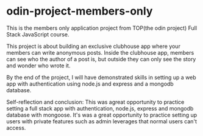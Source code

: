 # odin-project-members-only
This is the members only application project from TOP(the odin project) Full Stack JavaScript course.

This project is about building an exclusive clubhouse app where your members can write anonymous posts. Inside the clubhouse app, members can see who the author of a post is, but outside they can only see the story and wonder who wrote it. 

By the end of the project, I will have demonstrated skills in setting up a web app with authentication using node.js and express and a mongodb database.

Self-reflection and conclusion: This was agreat opportunity to practice setting a full stack app with authentication, node.js, express and mongodb database with mongoose. It's was a great opportunity to practice setting up users with private features such as admin leverages that normal users can't access.